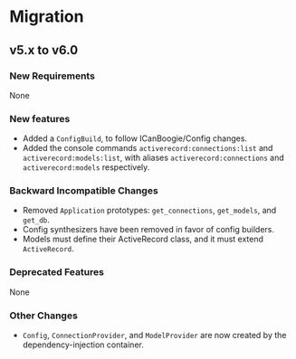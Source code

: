 # Migration

## v5.x to v6.0

### New Requirements

None

### New features

- Added a `ConfigBuild`, to follow ICanBoogie/Config changes.
- Added the console commands `activerecord:connections:list` and `activerecord:models:list`, with aliases `activerecord:connections` and `activerecord:models` respectively.

### Backward Incompatible Changes

- Removed `Application` prototypes: `get_connections`, `get_models`, and `get_db`.
- Config synthesizers have been removed in favor of config builders.
- Models must define their ActiveRecord class, and it must extend `ActiveRecord`.

### Deprecated Features

None

### Other Changes

- `Config`, `ConnectionProvider`, and `ModelProvider` are now created by the dependency-injection container.
